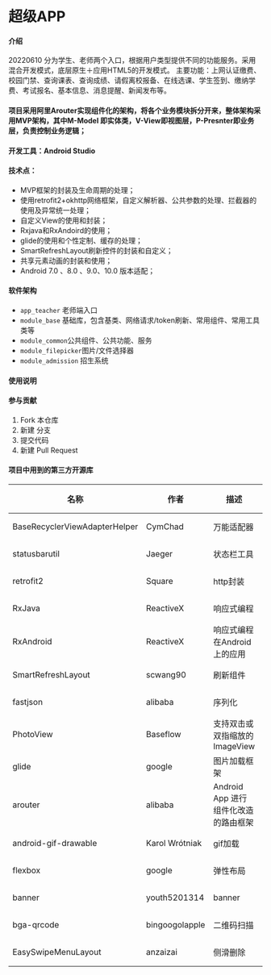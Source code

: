 # 超级APP

#### 介绍

20220610
分为学生、老师两个入口，根据用户类型提供不同的功能服务。采用混合开发模式，底层原生＋应用HTML5的开发模式。
主要功能：上网认证缴费、校园门禁、查询课表、查询成绩、请假离校报备、在线选课、学生签到、缴纳学费、考试报名、基本信息、消息提醒、新闻发布等。

#### 项目采用阿里Arouter实现组件化的架构，将各个业务模块拆分开来，整体架构采用MVP架构，其中M-Model 即实体类，V-View即视图层，P-Presnter即业务层，负责控制业务逻辑；
#### 开发工具：Android Studio
#### 技术点：
* MVP框架的封装及生命周期的处理；
* 使用retrofit2+okhttp网络框架，自定义解析器、公共参数的处理、拦截器的使用及异常统一处理；
* 自定义View的使用和封装；
* Rxjava和RxAndoird的使用；
* glide的使用和个性定制、缓存的处理；
* SmartRefreshLayout刷新控件的封装和自定义；
* 共享元素动画的封装和使用；
* Android 7.0 、8.0 、9.0、10.0 版本适配；

#### 软件架构
* `app_teacher` 老师端入口
* `module_base` 基础库，包含基类、网络请求/token刷新、常用组件、常用工具类等
* `module_common`公共组件、公共功能、服务
* `module_filepicker`图片/文件选择器
* `module_admission` 招生系统





#### 使用说明



#### 参与贡献

1.  Fork 本仓库
2.  新建 分支
3.  提交代码
4.  新建 Pull Request

#### 项目中用到的第三方开源库

名称|作者|描述|链接
-|-|-|-
BaseRecyclerViewAdapterHelper|CymChad|万能适配器|[链接](https://github.com/CymChad/BaseRecyclerViewAdapterHelper)
statusbarutil|Jaeger|状态栏工具|[链接](https://github.com/laobie/StatusBarUtil)
retrofit2|Square|http封装|[链接](https://github.com/square/retrofit)
RxJava|ReactiveX|响应式编程|[链接](https://github.com/ReactiveX/RxJava)
RxAndroid|ReactiveX|响应式编程在Android上的应用|[链接](https://github.com/ReactiveX/RxAndroid)
SmartRefreshLayout|scwang90|刷新组件|[链接](https://github.com/scwang90/SmartRefreshLayout)
fastjson|alibaba|序列化|[链接](https://github.com/alibaba/fastjson)
PhotoView|Baseflow|支持双击或双指缩放的 ImageView|[链接](https://github.com/Baseflow/PhotoView)
glide|google|图片加载框架|[链接](https://github.com/bumptech/glide)
arouter|alibaba|Android App 进行组件化改造的路由框架|[链接](https://github.com/alibaba/ARouter)
android-gif-drawable|Karol Wrótniak|gif加载|[链接](https://github.com/koral--/android-gif-drawable)
flexbox|google|弹性布局|[链接](https://github.com/google/flexbox-layout)
banner|youth5201314|banner|[链接](https://github.com/youth5201314/banner)
bga-qrcode|bingoogolapple|二维码扫描|[链接](https://github.com/bingoogolapple/BGAQRCode-Android)
EasySwipeMenuLayout|anzaizai|侧滑删除|[链接](https://github.com/anzaizai/EasySwipeMenuLayout)



